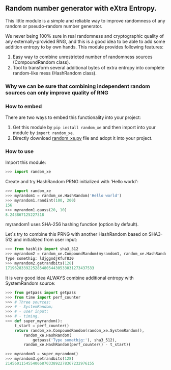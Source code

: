 ## Random number generator with eXtra Entropy.

This little module is a simple and reliable way to improve randomness of any random or pseudo-random number generator.

We never being 100% sure in real randomness and cryptographic quality of any externally-provided RNG, and this is a good idea to be able to add some addition entropy to by own hands. This module provides following features:
1. Easy way to combine unrestricted number of randomness sources (CompoundRandom class).
2. Tool to transform several additional bytes of extra entropy into complete random-like mess (HashRandom class).

### Why we can be sure that combining independent random sources can only improve quality of RNG
<coming soon...>

### How to embed

There are two ways to embed this functionality into your project:
1. Get this module by `pip install random_xe` and then import into your module by `import random_xe`.
2. Directly download [random_xe.py](/random_xe.py) file and adopt it into your project.

### How to use

Import this module:
```python
>>> import random_xe
```
Create and try HashRandom PRNG initialized with 'Hello world':
```python
>>> import random_xe
>>> myrandom1 = random_xe.HashRandom('Hello world')
>>> myrandom1.randint(100, 200)
156
>>> myrandom1.gauss(20, 10)
8.243867125227318
```
myrandom1 uses SHA-256 hashing function (option by default).

Let`s try to combine this PRNG with another HashRandom based on SHA3-512 and initialized from user input:
```python
>>> from hashlib import sha3_512
>>> myrandom2 = random_xe.CompoundRandom(myrandom1, random_xe.HashRandom(input('Type somethig: '), sha3_512))
Type somethig: ldjggndjKfuT830
>>> myrandom2.getrandbits(128)
171962833922528548054430533031273437533
```

It is very good idea ALWAYS combine additional entropy with SystemRandom source:
```python
>>> from getpass import getpass
>>> from time import perf_counter
>>> # Three sources:
>>> # - SystemRandom;
>>> # - user input;
>>> # - timing.
>>> def super_myrandom():
    t_start = perf_counter()
    return random_xe.CompoundRandom(random_xe.SystemRandom(),
        random_xe.HashRandom(
            getpass('Type somethig:'), sha3_512),
        random_xe.HashRandom(perf_counter() - t_start))

>>> myrandom3 = super_myrandom()
>>> myrandom3.getrandbits(128)
214560115455406687033892278367232976155
```
